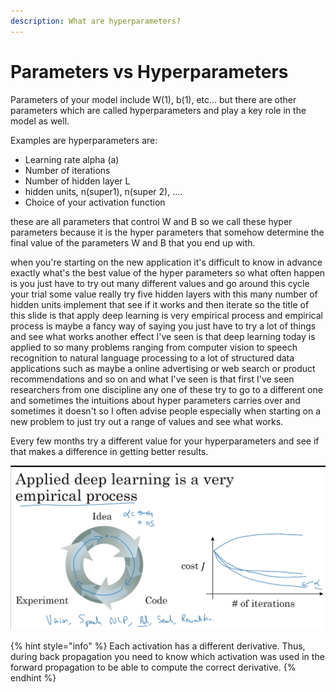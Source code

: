 ```yaml
---
description: What are hyperparameters?
---
```


# Parameters vs Hyperparameters

Parameters of your model include W\(1\), b\(1\), etc... but there are other parameters which are called hyperparameters and play a key role in the model as well.

Examples are hyperparameters are:

* Learning rate alpha \(a\)
* Number of iterations
* Number of hidden layer L
* hidden units, n\(super1\), n\(super 2\), ....
* Choice of your activation function

these are all parameters that control W and B so we call these hyper parameters because it is the hyper parameters that somehow determine the final value of the parameters W and B that you end up with.

when you're starting on the new application it's difficult to know in advance exactly what's the best value of the hyper parameters so what often happen is you just have to try out many different values and go around this cycle your trial some value really try five hidden layers with this many number of hidden units implement that see if it works and then iterate so the title of this slide is that apply deep learning is very empirical process and empirical process is maybe a fancy way of saying you just have to try a lot of things and see what works another effect I've seen is that deep learning today is applied to so many problems ranging from computer vision to speech recognition to natural language processing to a lot of structured data applications such as maybe a online advertising or web search or product recommendations and so on and what I've seen is that first I've seen researchers from one discipline any one of these try to go to a different one and sometimes the intuitions about hyper parameters carries over and sometimes it doesn't so I often advise people especially when starting on a new problem to just try out a range of values and see what works.

Every few months try a different value for your hyperparameters and see if that makes a difference in getting better results.

![](../../.gitbook/assets/image%20%2811%29.png)



{% hint style="info" %}
Each activation has a different derivative. Thus, during back propagation you need to know which activation was used in the forward propagation to be able to compute the correct derivative.
{% endhint %}



